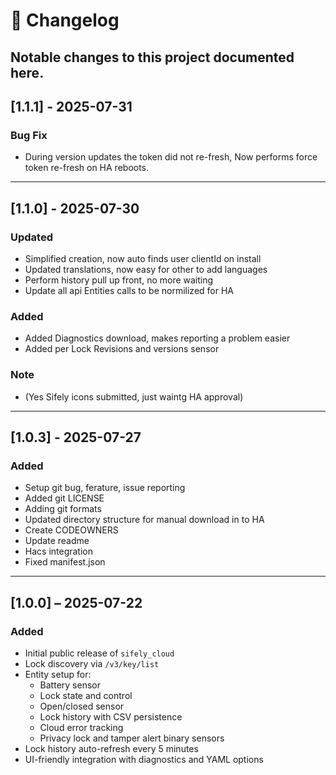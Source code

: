 # 📝 Changelog

Notable changes to this project documented here.
---
## [1.1.1] - 2025-07-31
### Bug Fix
- During version updates the token did not re-fresh, Now performs force token re-fresh on HA reboots. 

---
## [1.1.0] - 2025-07-30
### Updated
- Simplified creation, now auto finds user clientId on install
- Updated translations, now easy for other to add languages
- Perform history pull up front, no more waiting
- Update all api Entities calls to be normilized for HA
### Added
- Added Diagnostics download, makes reporting a problem easier
- Added per Lock Revisions and versions sensor
### Note
- (Yes Sifely icons submitted, just waintg HA approval)

---
## [1.0.3] - 2025-07-27
### Added
- Setup git bug, ferature, issue reporting
- Added git LICENSE
- Adding git formats
- Updated directory structure for manual download in to HA
- Create CODEOWNERS
- Update readme
- Hacs integration
- Fixed manifest.json

---
## [1.0.0] – 2025-07-22
### Added
- Initial public release of `sifely_cloud`
- Lock discovery via `/v3/key/list`
- Entity setup for:
  - Battery sensor
  - Lock state and control
  - Open/closed sensor
  - Lock history with CSV persistence
  - Cloud error tracking
  - Privacy lock and tamper alert binary sensors
- Lock history auto-refresh every 5 minutes
- UI-friendly integration with diagnostics and YAML options





